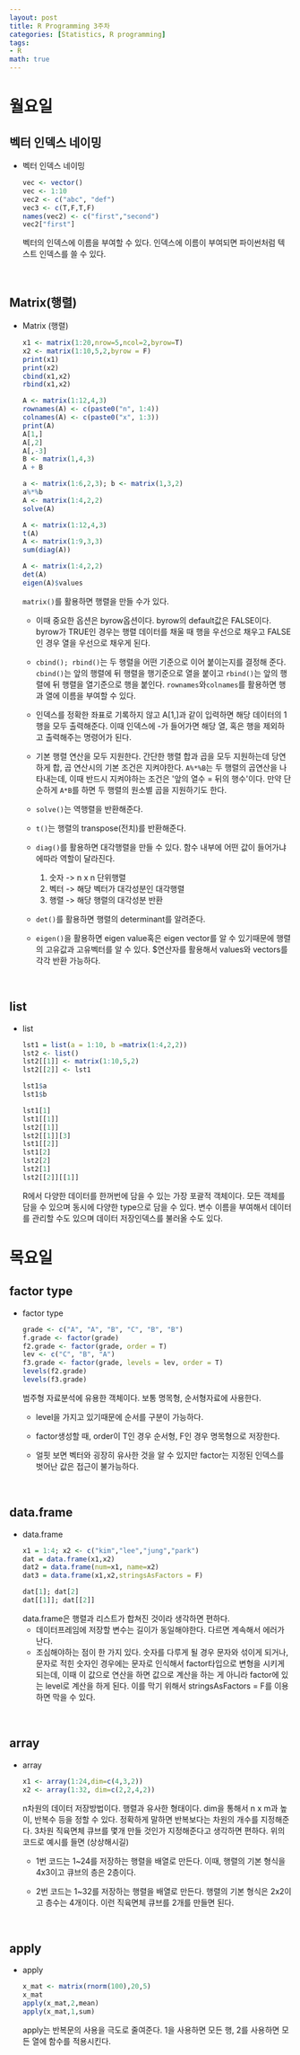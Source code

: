 ```yaml
---
layout: post
title: R Programming 3주차
categories: [Statistics, R programming]
tags:
- R
math: true
---
```

 


# 월요일
## 벡터 인덱스 네이밍
* 벡터 인덱스 네이밍
    ```R
    vec <- vector()
    vec <- 1:10
    vec2 <- c("abc", "def")
    vec3 <- c(T,F,T,F)
    names(vec2) <- c("first","second")
    vec2["first"]
    ```
    벡터의 인덱스에 이름을 부여할 수 있다. 인덱스에 이름이 부여되면 파이썬처럼 텍스트 인덱스를 쓸 수 있다.
<br>

## Matrix(행렬)
* Matrix (행렬)

    ```R
    x1 <- matrix(1:20,nrow=5,ncol=2,byrow=T)
    x2 <- matrix(1:10,5,2,byrow = F)
    print(x1)
    print(x2)
    cbind(x1,x2)
    rbind(x1,x2)

    A <- matrix(1:12,4,3)
    rownames(A) <- c(paste0("n", 1:4))
    colnames(A) <- c(paste0("x", 1:3))
    print(A)
    A[1,]
    A[,2]
    A[,-3]
    B <- matrix(1,4,3)
    A + B

    a <- matrix(1:6,2,3); b <- matrix(1,3,2)
    a%*%b
    A <- matrix(1:4,2,2)
    solve(A)

    A <- matrix(1:12,4,3)
    t(A)
    A <- matrix(1:9,3,3)
    sum(diag(A))

    A <- matrix(1:4,2,2)
    det(A)
    eigen(A)$values
    ```
    `matrix()`를 활용하면 행렬을 만들 수가 있다.

    - 이때 중요한 옵션은 byrow옵션이다. byrow의 default값은 FALSE이다.
    byrow가 TRUE인 경우는 행렬 데이터를 채울 때 행을 우선으로 채우고 FALSE인 경우 열을 우선으로 채우게 된다.

    - `cbind(); rbind()`는 두 행렬을 어떤 기준으로 이어 붙이는지를 결정해 준다.
    `cbind()`는 앞의 행렬에 뒤 행렬을 행기준으로 열을 붙이고
    `rbind()`는 앞의 행렬에 뒤 행렬을 열기준으로 행을 붙인다.
    `rownames`와`colnames`를 활용하면 행과 열에 이름을 부여할 수 있다.

    - 인덱스를 정확한 좌표로 기록하지 않고 A[1,]과 같이 입력하면 해당 데이터의 1행을 모두 출력해준다.
    이때 인덱스에 -가 들어가면 해당 열, 혹은 행을 제외하고 출력해주는 명령어가 된다.

    - 기본 행렬 연산을 모두 지원한다. 간단한 행렬 합과 곱을 모두 지원하는데 당연하게 합, 곱 연산시의 기본 조건은 지켜야한다.
    `A%*%B`는 두 행렬의 곱연산을 나타내는데, 이때 반드시 지켜야하는 조건은 '앞의 열수 = 뒤의 행수'이다.
    만약 단순하게 `A*B`를 하면 두 행렬의 원소별 곱을 지원하기도 한다.

    - `solve()`는 역행렬을 반환해준다.

    - `t()`는 행렬의 transpose(전치)를 반환해준다.

    - `diag()`를 활용하면 대각행렬을 만들 수 있다.
    함수 내부에 어떤 값이 들어가냐에따라 역할이 달라진다.
        1. 숫자 -> n x n 단위행렬
        2. 벡터 -> 해당 벡터가 대각성분인 대각행렬
        3. 행렬 -> 해당 행렬의 대각성분 반환

    - `det()`를 활용하면 행렬의 determinant를 알려준다.

    - `eigen()`을 활용하면 eigen value혹은 eigen vector를 알 수 있기때문에 행렬의 고유값과 고유벡터를 알 수 있다.
    $연산자를 활용해서 values와 vectors를 각각 반환 가능하다.
<br>

## list
* list
    ```R
    lst1 = list(a = 1:10, b =matrix(1:4,2,2))
    lst2 <- list()
    lst2[[1]] <- matrix(1:10,5,2)
    lst2[[2]] <- lst1

    lst1$a
    lst1$b

    lst1[1]
    lst1[[1]]
    lst2[[1]]
    lst2[[1]][3]
    lst1[[2]]
    lst1[2]
    lst2[2]
    lst2[1]
    lst2[[2]][[1]]
    ```
    R에서 다양한 데이터를 한꺼번에 담을 수 있는 가장 포괄적 객체이다.
    모든 객체를 담을 수 있으며 동시에 다양한 type으로 담을 수 있다.
    변수 이름을 부여해서 데이터를 관리할 수도 있으며 데이터 저장인덱스를 불러올 수도 있다.

# 목요일
## factor type
* factor type
    ```R
    grade <- c("A", "A", "B", "C", "B", "B")
    f.grade <- factor(grade)
    f2.grade <- factor(grade, order = T)
    lev <- c("C", "B", "A")
    f3.grade <- factor(grade, levels = lev, order = T)
    levels(f2.grade)
    levels(f3.grade)
    ```
    범주형 자료분석에 유용한 객체이다. 보통 명목형, 순서형자료에 사용한다.

    - level을 가지고 있기때문에 순서를 구분이 가능하다.

    - factor생성할 때, order이 T인 경우 순서형, F인 경우 명목형으로 저장한다.

    - 얼핏 보면 벡터와 굉장히 유사한 것을 알 수 있지만 factor는 지정된 인덱스를 벗어난 값은 접근이 불가능하다.
<br>

## data.frame
* data.frame
    ```R
    x1 = 1:4; x2 <- c("kim","lee","jung","park")
    dat = data.frame(x1,x2)
    dat2 = data.frame(num=x1, name=x2)
    dat3 = data.frame(x1,x2,stringsAsFactors = F)

    dat[1]; dat[2]
    dat[[1]]; dat[[2]]
    ```
    data.frame은 행렬과 리스트가 합쳐진 것이라 생각하면 편하다.
    - 데이터프레임에 저장할 변수는 길이가 동일해야한다.
    다르면 계속해서 에러가 난다.
    - 조심해야하는 점이 한 가지 있다.
    숫자를 다루게 될 경우 문자와 섞이게 되거나, 문자로 적힌 숫자인 경우에는 문자로 인식해서 factor타입으로 변형을 시키게되는데, 이때 이 값으로 연산을 하면 값으로 계산을 하는 게 아니라 factor에 있는 level로 계산을 하게 된다.
    이를 막기 위해서 stringsAsFactors = F를 이용하면 막을 수 있다.
<br>

## array
* array
    ```R
    x1 <- array(1:24,dim=c(4,3,2))
    x2 <- array(1:32, dim=c(2,2,4,2))
    ```
    n차원의 데이터 저장방법이다. 행렬과 유사한 형태이다.
    dim을 통해서 n x m과 높이, 반복수 등을 정할 수 있다.
    정확하게 말하면 반복보다는 차원의 개수를 지정해준다.
    3차원 직육면체 큐브를 몇개 만들 것인가 지정해준다고 생각하면 편하다.
    위의 코드로 예시를 들면 (상상해시길)
    - 1번 코드는 1~24를 저장하는 행렬을 배열로 만든다.
    이때, 행렬의 기본 형식을 4x3이고 큐브의 층은 2층이다.

    - 2번 코드는 1~32를 저장하는 행렬을 배열로 만든다.
    행렬의 기본 형식은 2x2이고 층수는 4개이다.
    이런 직육면체 큐브를 2개를 만들면 된다.
<br>

## apply
* apply
    ```R
    x_mat <- matrix(rnorm(100),20,5)
    x_mat
    apply(x_mat,2,mean)
    apply(x_mat,1,sum)
    ```
    apply는 반복문의 사용을 극도로 줄여준다.
    1을 사용하면 모든 행, 2를 사용하면 모든 열에 함수를 적용시킨다.
